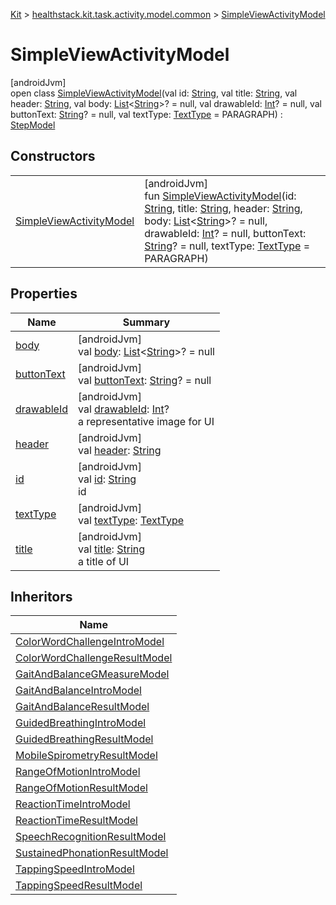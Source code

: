 
[Kit](../../../kit.html) > [healthstack.kit.task.activity.model.common](../index.html) > [SimpleViewActivityModel](index.html)



# SimpleViewActivityModel



[androidJvm]\
open class [SimpleViewActivityModel](index.html)(val id: [String](https://kotlinlang.org/api/latest/jvm/stdlib/kotlin/-string/index.html), val title: [String](https://kotlinlang.org/api/latest/jvm/stdlib/kotlin/-string/index.html), val header: [String](https://kotlinlang.org/api/latest/jvm/stdlib/kotlin/-string/index.html), val body: [List](https://kotlinlang.org/api/latest/jvm/stdlib/kotlin.collections/-list/index.html)&lt;[String](https://kotlinlang.org/api/latest/jvm/stdlib/kotlin/-string/index.html)&gt;? = null, val drawableId: [Int](https://kotlinlang.org/api/latest/jvm/stdlib/kotlin/-int/index.html)? = null, val buttonText: [String](https://kotlinlang.org/api/latest/jvm/stdlib/kotlin/-string/index.html)? = null, val textType: [TextType](../../healthstack.kit.ui/-text-type/index.html) = PARAGRAPH) : [StepModel](../../healthstack.kit.task.base/-step-model/index.html)



## Constructors


| | |
|---|---|
| [SimpleViewActivityModel](-simple-view-activity-model.html) | [androidJvm]<br>fun [SimpleViewActivityModel](-simple-view-activity-model.html)(id: [String](https://kotlinlang.org/api/latest/jvm/stdlib/kotlin/-string/index.html), title: [String](https://kotlinlang.org/api/latest/jvm/stdlib/kotlin/-string/index.html), header: [String](https://kotlinlang.org/api/latest/jvm/stdlib/kotlin/-string/index.html), body: [List](https://kotlinlang.org/api/latest/jvm/stdlib/kotlin.collections/-list/index.html)&lt;[String](https://kotlinlang.org/api/latest/jvm/stdlib/kotlin/-string/index.html)&gt;? = null, drawableId: [Int](https://kotlinlang.org/api/latest/jvm/stdlib/kotlin/-int/index.html)? = null, buttonText: [String](https://kotlinlang.org/api/latest/jvm/stdlib/kotlin/-string/index.html)? = null, textType: [TextType](../../healthstack.kit.ui/-text-type/index.html) = PARAGRAPH) |


## Properties


| Name | Summary |
|---|---|
| [body](body.html) | [androidJvm]<br>val [body](body.html): [List](https://kotlinlang.org/api/latest/jvm/stdlib/kotlin.collections/-list/index.html)&lt;[String](https://kotlinlang.org/api/latest/jvm/stdlib/kotlin/-string/index.html)&gt;? = null |
| [buttonText](button-text.html) | [androidJvm]<br>val [buttonText](button-text.html): [String](https://kotlinlang.org/api/latest/jvm/stdlib/kotlin/-string/index.html)? = null |
| [drawableId](../../healthstack.kit.task.base/-step-model/drawable-id.html) | [androidJvm]<br>val [drawableId](../../healthstack.kit.task.base/-step-model/drawable-id.html): [Int](https://kotlinlang.org/api/latest/jvm/stdlib/kotlin/-int/index.html)?<br>a representative image for UI |
| [header](header.html) | [androidJvm]<br>val [header](header.html): [String](https://kotlinlang.org/api/latest/jvm/stdlib/kotlin/-string/index.html) |
| [id](../../healthstack.kit.task.base/-step-model/id.html) | [androidJvm]<br>val [id](../../healthstack.kit.task.base/-step-model/id.html): [String](https://kotlinlang.org/api/latest/jvm/stdlib/kotlin/-string/index.html)<br>id |
| [textType](text-type.html) | [androidJvm]<br>val [textType](text-type.html): [TextType](../../healthstack.kit.ui/-text-type/index.html) |
| [title](../../healthstack.kit.task.base/-step-model/title.html) | [androidJvm]<br>val [title](../../healthstack.kit.task.base/-step-model/title.html): [String](https://kotlinlang.org/api/latest/jvm/stdlib/kotlin/-string/index.html)<br>a title of UI |


## Inheritors


| Name |
|---|
| [ColorWordChallengeIntroModel](../../healthstack.kit.task.activity.model/-color-word-challenge-intro-model/index.html) |
| [ColorWordChallengeResultModel](../../healthstack.kit.task.activity.model/-color-word-challenge-result-model/index.html) |
| [GaitAndBalanceGMeasureModel](../../healthstack.kit.task.activity.model/-gait-and-balance-g-measure-model/index.html) |
| [GaitAndBalanceIntroModel](../../healthstack.kit.task.activity.model/-gait-and-balance-intro-model/index.html) |
| [GaitAndBalanceResultModel](../../healthstack.kit.task.activity.model/-gait-and-balance-result-model/index.html) |
| [GuidedBreathingIntroModel](../../healthstack.kit.task.activity.model/-guided-breathing-intro-model/index.html) |
| [GuidedBreathingResultModel](../../healthstack.kit.task.activity.model/-guided-breathing-result-model/index.html) |
| [MobileSpirometryResultModel](../../healthstack.kit.task.activity.model/-mobile-spirometry-result-model/index.html) |
| [RangeOfMotionIntroModel](../../healthstack.kit.task.activity.model/-range-of-motion-intro-model/index.html) |
| [RangeOfMotionResultModel](../../healthstack.kit.task.activity.model/-range-of-motion-result-model/index.html) |
| [ReactionTimeIntroModel](../../healthstack.kit.task.activity.model/-reaction-time-intro-model/index.html) |
| [ReactionTimeResultModel](../../healthstack.kit.task.activity.model/-reaction-time-result-model/index.html) |
| [SpeechRecognitionResultModel](../../healthstack.kit.task.activity.model/-speech-recognition-result-model/index.html) |
| [SustainedPhonationResultModel](../../healthstack.kit.task.activity.model/-sustained-phonation-result-model/index.html) |
| [TappingSpeedIntroModel](../../healthstack.kit.task.activity.model/-tapping-speed-intro-model/index.html) |
| [TappingSpeedResultModel](../../healthstack.kit.task.activity.model/-tapping-speed-result-model/index.html) |


